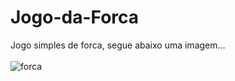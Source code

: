 # Jogo-da-Forca
Jogo simples de forca, segue abaixo uma imagem...
<br>
 <br>
 ![forca](https://user-images.githubusercontent.com/102872656/207715815-aa592a8f-f97b-4ddc-8598-d4d2847a9d2c.png)
